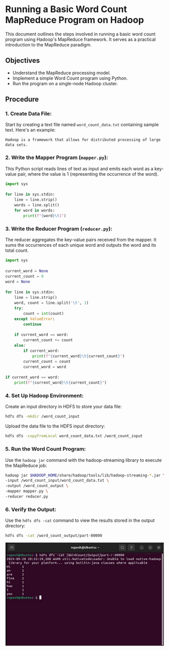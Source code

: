 # Running a Basic Word Count MapReduce Program on Hadoop

This document outlines the steps involved in running a basic word count program using Hadoop's MapReduce framework. It serves as a practical introduction to the MapReduce paradigm.

## Objectives

- Understand the MapReduce processing model.
- Implement a simple Word Count program using Python.
- Run the program on a single-node Hadoop cluster.


## Procedure

### 1. Create Data File:

Start by creating a text file named `word_count_data.txt` containing sample text. Here's an example:

```
Hadoop is a framework that allows for distributed processing of large data sets.
```

### 2. Write the Mapper Program (`mapper.py`):

This Python script reads lines of text as input and emits each word as a key-value pair, where the value is 1 (representing the occurrence of the word).

```python
import sys

for line in sys.stdin:
    line = line.strip()
    words = line.split()
    for word in words:
        print(f"{word}\t1")
```

### 3. Write the Reducer Program (`reducer.py`):

The reducer aggregates the key-value pairs received from the mapper. It sums the occurrences of each unique word and outputs the word and its total count.

```python
import sys

current_word = None
current_count = 0
word = None

for line in sys.stdin:
    line = line.strip()
    word, count = line.split('\t', 1)
    try:
        count = int(count)
    except ValueError:
        continue

    if current_word == word:
        current_count += count
    else:
        if current_word:
            print(f"{current_word}\t{current_count}")
        current_count = count
        current_word = word

if current_word == word:
    print(f"{current_word}\t{current_count}")
```

### 4. Set Up Hadoop Environment:

Create an input directory in HDFS to store your data file:

```bash
hdfs dfs -mkdir /word_count_input
```

Upload the data file to the HDFS input directory:

```bash
hdfs dfs -copyFromLocal word_count_data.txt /word_count_input
```

### 5. Run the Word Count Program:

Use the `hadoop jar` command with the hadoop-streaming library to execute the MapReduce job:

```bash
hadoop jar $HADOOP_HOME/share/hadoop/tools/lib/hadoop-streaming-*.jar \
-input /word_count_input/word_count_data.txt \
-output /word_count_output \
-mapper mapper.py \
-reducer reducer.py
```

### 6. Verify the Output:

Use the `hdfs dfs -cat` command to view the results stored in the output directory:

```bash
hdfs dfs -cat /word_count_output/part-00000
```

![alt text](image.png)